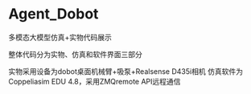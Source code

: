 # Agent_Dobot
多模态大模型仿真+实物代码展示

整体代码分为实物、仿真和软件界面三部分

实物采用设备为dobot桌面机械臂+吸泵+Realsense D435i相机
仿真软件为Coppeliasim EDU 4.8，采用ZMQremote API远程通信
